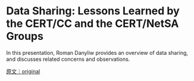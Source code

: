 
# Data Sharing: Lessons Learned by the CERT/CC and the CERT/NetSA Groups

In this presentation, Roman Danyliw provides an overview of data sharing, and discusses related concerns and observations.

[原文｜original](https://insights.sei.cmu.edu/library/data-sharing-lessons-learned-by-the-certcc-and-the-certnetsa-groups/)
        